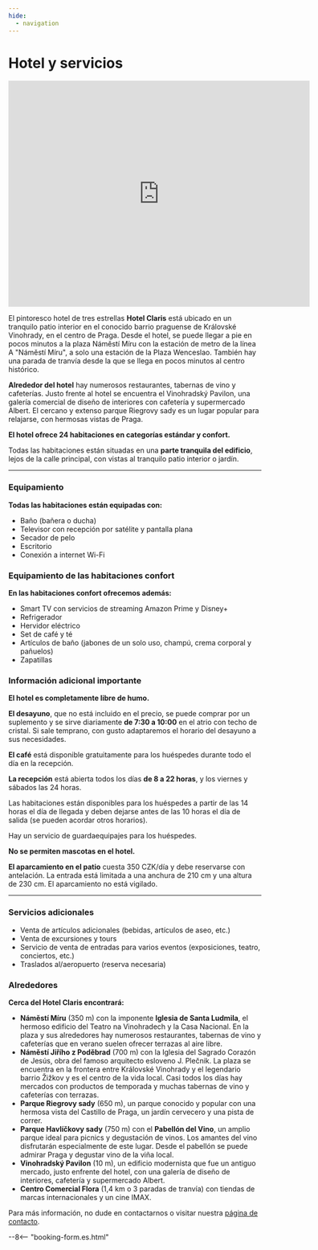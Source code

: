 ```yaml
---
hide:
  - navigation
---
```


# **Hotel y servicios**

<div style="text-align: center;">
<iframe src="https://www.google.com/maps/embed?pb=!4v1748877489265!6m8!1m7!1sCAoSLEFGMVFpcFBMdDduRnc3SE1NbkVDZzRfN3VIeHJrSjhXOFY2MXo4dDlxcUdi!2m2!1d50.07592187760594!2d14.44256056896022!3f101.03!4f-2.4399999999999977!5f0.4000000000000002" width="600" height="450" style="border:0;" allowfullscreen="" loading="lazy" referrerpolicy="no-referrer-when-downgrade"></iframe>
</div>

El pintoresco hotel de tres estrellas **Hotel Claris** está ubicado en un tranquilo patio interior en el conocido barrio praguense de Královské Vinohrady, en el centro de Praga. Desde el hotel, se puede llegar a pie en pocos minutos a la plaza Náměstí Míru con la estación de metro de la línea A "Náměstí Míru", a solo una estación de la Plaza Wenceslao. También hay una parada de tranvía desde la que se llega en pocos minutos al centro histórico.

**Alrededor del hotel** hay numerosos restaurantes, tabernas de vino y cafeterías. Justo frente al hotel se encuentra el Vinohradský Pavilon, una galería comercial de diseño de interiores con cafetería y supermercado Albert. El cercano y extenso parque Riegrovy sady es un lugar popular para relajarse, con hermosas vistas de Praga.

**El hotel ofrece 24 habitaciones en categorías estándar y confort.**

Todas las habitaciones están situadas en una **parte tranquila del edificio**, lejos de la calle principal, con vistas al tranquilo patio interior o jardín.

---

### Equipamiento

**Todas las habitaciones están equipadas con:**

- Baño (bañera o ducha)  
- Televisor con recepción por satélite y pantalla plana  
- Secador de pelo  
- Escritorio  
- Conexión a internet Wi-Fi  

### Equipamiento de las habitaciones confort

**En las habitaciones confort ofrecemos además:**

- Smart TV con servicios de streaming Amazon Prime y Disney+  
- Refrigerador  
- Hervidor eléctrico  
- Set de café y té  
- Artículos de baño (jabones de un solo uso, champú, crema corporal y pañuelos)  
- Zapatillas  

### Información adicional importante

**El hotel es completamente libre de humo.**

**El desayuno**, que no está incluido en el precio, se puede comprar por un suplemento y se sirve diariamente **de 7:30 a 10:00** en el atrio con techo de cristal. Si sale temprano, con gusto adaptaremos el horario del desayuno a sus necesidades.

**El café** está disponible gratuitamente para los huéspedes durante todo el día en la recepción.

**La recepción** está abierta todos los días **de 8 a 22 horas**, y los viernes y sábados las 24 horas.

Las habitaciones están disponibles para los huéspedes a partir de las 14 horas el día de llegada y deben dejarse antes de las 10 horas el día de salida (se pueden acordar otros horarios).

Hay un servicio de guardaequipajes para los huéspedes.

**No se permiten mascotas en el hotel.**

**El aparcamiento en el patio** cuesta 350 CZK/día y debe reservarse con antelación. La entrada está limitada a una anchura de 210 cm y una altura de 230 cm. El aparcamiento no está vigilado.

---

### Servicios adicionales

- Venta de artículos adicionales (bebidas, artículos de aseo, etc.)  
- Venta de excursiones y tours  
- Servicio de venta de entradas para varios eventos (exposiciones, teatro, conciertos, etc.)  
- Traslados al/aeropuerto (reserva necesaria)  

### Alrededores

**Cerca del Hotel Claris encontrará:**

- **Náměstí Míru** (350 m) con la imponente **Iglesia de Santa Ludmila**, el hermoso edificio del Teatro na Vinohradech y la Casa Nacional. En la plaza y sus alrededores hay numerosos restaurantes, tabernas de vino y cafeterías que en verano suelen ofrecer terrazas al aire libre.  
- **Náměstí Jiřího z Poděbrad** (700 m) con la Iglesia del Sagrado Corazón de Jesús, obra del famoso arquitecto esloveno J. Plečnik. La plaza se encuentra en la frontera entre Královské Vinohrady y el legendario barrio Žižkov y es el centro de la vida local. Casi todos los días hay mercados con productos de temporada y muchas tabernas de vino y cafeterías con terrazas.  
- **Parque Riegrovy sady** (650 m), un parque conocido y popular con una hermosa vista del Castillo de Praga, un jardín cervecero y una pista de correr.  
- **Parque Havlíčkovy sady** (750 m) con el **Pabellón del Vino**, un amplio parque ideal para picnics y degustación de vinos. Los amantes del vino disfrutarán especialmente de este lugar. Desde el pabellón se puede admirar Praga y degustar vino de la viña local.  
- **Vinohradský Pavilon** (10 m), un edificio modernista que fue un antiguo mercado, justo enfrente del hotel, con una galería de diseño de interiores, cafetería y supermercado Albert.  
- **Centro Comercial Flora** (1,4 km o 3 paradas de tranvía) con tiendas de marcas internacionales y un cine IMAX.  

Para más información, no dude en contactarnos o visitar nuestra [página de contacto](contact.md).

--8<-- "booking-form.es.html"